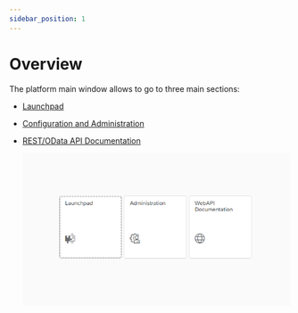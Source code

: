 ```yaml
---
sidebar_position: 1
---
```


# Overview

The platform main window allows to go to three main sections:

- [Launchpad](../appengine-users-guide/launchpad.md)
- [Configuration and Administration](../administrators-guide/configuration-and-administration/overview.md)
- [REST/OData API Documentation](../developers-guide/rest-odata-api/rest-odata-api-documentation.md)

    ![AppEngine User's Guide](./media/overview/image2019-6-4-17-55-9.png)
